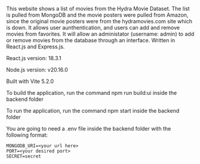 This website shows a list of movies from the Hydra Movie Dataset. The list is pulled from MongoDB and the movie posters were pulled from Amazon, since the original movie posters were from the hydramovies.com site which is down.
It allows user aunthentication, and users can add and remove movies from favorites.
It will allow an administator (username: admin) to add or remove movies from the database through an interface.
Written in React.js and Express.js.

React.js version: 18.3.1

Node.js version: v20.16.0

Built with Vite 5.2.0

To build the application, run the command npm run build:ui inside the backend folder

To run the application, run the command npm start inside the backend folder

You are going to need a .env file inside the backend folder with the following format:

```
MONGODB_URI=<your url here>
PORT=<your desired port>
SECRET=secret
```